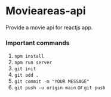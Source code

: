 # Movieareas-api

Provide a movie api for reactjs app.

### Important commands

1. `npm install`
2. `npm run server`
3. `git init`
4. `git add .`
5. `git commit -m "YOUR MESSAGE"`
6. `git push -u origin main` or `git push`

